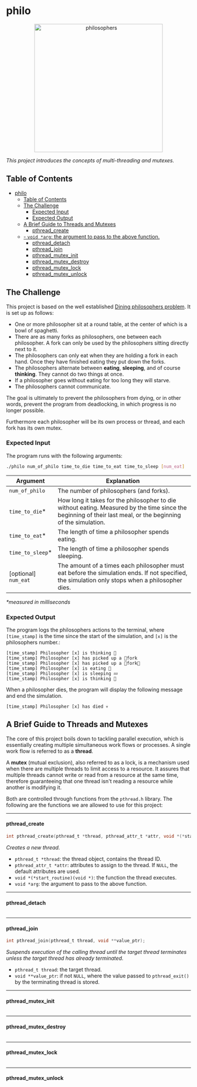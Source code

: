 # philo

<p align="center">
  <a href="https://github.com/maiadegraaf">
    <picture>
    <img alt="philosophers" src="https://user-images.githubusercontent.com/68693691/193335768-6f2799a9-6904-497b-b49a-707ac551e21d.png" width=350>
    </picture>
  </a>
</p>

*This project introduces the concepts of multi-threading and mutexes.*

## Table of Contents
- [philo](#philo)
  - [Table of Contents](#table-of-contents)
  - [The Challenge](#the-challenge)
    - [Expected Input](#expected-input)
    - [Expected Output](#expected-output)
  - [A Brief Guide to Threads and Mutexes](#a-brief-guide-to-threads-and-mutexes)
      - [pthread_create](#pthread_create)
  - [- `void *arg`: the argument to pass to the above function.](#--void-arg-the-argument-to-pass-to-the-above-function)
      - [pthread_detach](#pthread_detach)
      - [pthread_join](#pthread_join)
      - [pthread_mutex_init](#pthread_mutex_init)
      - [pthread_mutex_destroy](#pthread_mutex_destroy)
      - [pthread_mutex_lock](#pthread_mutex_lock)
      - [pthread_mutex_unlock](#pthread_mutex_unlock)


## The Challenge
This project is based on the well established [Dining philosophers problem](https://en.wikipedia.org/wiki/Dining_philosophers_problem).  It is set up as follows:
- One or more philosopher sit at a round table, at the center of which is a bowl of spaghetti.
- There are as many forks as philosophers, one between each philosopher.  A fork can only be used by the philosophers sitting directly next to it.
- The philosophers can only eat when they are holding a fork in each hand.  Once they have finished eating they put down the forks.
- The philosophers alternate between **eating**, **sleeping**, and of course **thinking**.  They cannot do two things at once.
- If a philosopher goes without eating for too long they will starve.
- The philosophers cannot communicate.

The goal is ultimately to prevent the philosophers from dying, or in other words, prevent the program from deadlocking, in which progress is no longer possible.

Furthermore each philosopher will be its own process or thread, and each fork has its own mutex.

### Expected Input
The program runs with the following arguments:<br>
```sh
./philo num_of_philo time_to_die time_to_eat time_to_sleep [num_eat]
```

| Argument                | Explanation                                                                                                                                                    |
| ----------------------- | -------------------------------------------------------------------------------------------------------------------------------------------------------------- |
| `num_of_philo`          | The number of philosophers (and forks).                                                                                                                        |
| `time_to_die`\*         | How long it takes for the philosopher to die without eating.  Measured by the time since the beginning of their last meal, or the beginning of the simulation. |
| `time_to_eat`\*         | The length of time a philosopher spends eating.                                                                                                                |
| `time_to_sleep`\*       | The length of time a philosopher spends sleeping.                                                                                                              |
| [optional]<br>`num_eat` | The amount of a times each philosopher must eat before the simulation ends.  If not specified, the simulation only stops when a philosopher dies.              |
*\*measured in milliseconds*
### Expected Output
The program logs the philosophers actions to the terminal, where `[time_stamp]` is the time since the start of the simulation, and `[x]` is the philosophers number.:

```
[time_stamp] Philosopher [x] is thinking 🤔
[time_stamp] Philosopher [x] has picked up a 🤛fork
[time_stamp] Philosopher [x] has picked up a 🤛fork🤜
[time_stamp] Philosopher [x] is eating 🍝
[time_stamp] Philosopher [x] is sleeping 💤
[time_stamp] Philosopher [x] is thinking 🤔
```

When a philosopher dies, the program will display the following message and end the simulation.
```
[time_stamp] Philosopher [x] has died 💀
```

## A Brief Guide to Threads and Mutexes
The core of this project boils down to tackling parallel execution, which is essentially creating multiple simultaneous work flows or processes. A single work flow is referred to as a **thread**.

A **mutex** (mutual exclusion), also referred to as a lock, is a mechanism used when there are multiple threads to limit access to a resource. It assures that multiple threads cannot write or read from a resource at the same time, therefore guaranteeing that one thread isn't reading a resource while another is modifying it.

Both are controlled through functions from the `pthread.h` library. The following are the functions we are allowed to use for this project:

---

#### pthread_create

```C
int pthread_create(pthread_t *thread, pthread_attr_t *attr, void *(*start_routine)(void *), void *arg);
```
*Creates a new thread.*
- `pthread_t *thread`: the thread object, contains the thread ID.
- `pthread_attr_t *attr`: attributes to assign to the thread.  If `NULL`, the default attributes are used.
- `void *(*start_routine)(void *)`: the function the thread executes.
- `void *arg`: the argument to pass to the above function.
---
#### pthread_detach
```C
```
--- 
#### pthread_join
```C
int pthread_join(pthread_t thread, void **value_ptr);
```
*Suspends execution of the calling thread until the target thread terminates unless the target thread has already terminated.*

- `pthread_t thread`: the target thread.
- `void **value_ptr`: if not `NULL`, where the value passed to `pthread_exit()` by the terminating thread is stored.

--- 
#### pthread_mutex_init
```C
```
--- 
#### pthread_mutex_destroy
```C
```
--- 
#### pthread_mutex_lock
```C
```
--- 
#### pthread_mutex_unlock
```C
```
